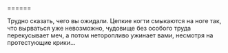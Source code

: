 ======

Трудно сказать, чего вы ожидали. Цепкие когти смыкаются на ноге так, что вырваться уже невозможно, чудовище без особого труда перекусывает меч, а потом неторопливо ужинает вами, несмотря на протестующие крики...

